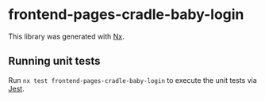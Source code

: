 # frontend-pages-cradle-baby-login

This library was generated with [Nx](https://nx.dev).

## Running unit tests

Run `nx test frontend-pages-cradle-baby-login` to execute the unit tests via [Jest](https://jestjs.io).
